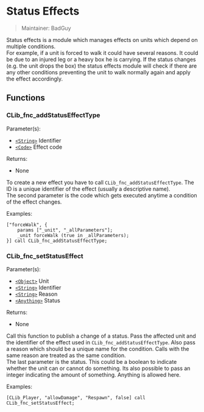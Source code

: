 # Status Effects

> Maintainer: BadGuy

Status effects is a module which manages effects on units which depend on multiple conditions.  
For example, if a unit is forced to walk it could have several reasons. It could be due to an injured leg or a heavy box he is carrying.
If the status changes (e.g. the unit drops the box) the status effects module will check if there are any other conditions preventing the unit to walk normally again and apply the effect accordingly.

## Functions
### CLib_fnc_addStatusEffectType

Parameter(s):
* [`<String>`] Identifier
* [`<Code>`] Effect code

Returns:
* None

To create a new effect you have to call `CLib_fnc_addStatusEffectType`. The ID is a unique identifier of the effect (usually a descriptive name).  
The second parameter is the code which gets executed anytime a condition of the effect changes.

Examples:

```sqf
["forceWalk", {
    params ["_unit", "_allParameters"];
    _unit forceWalk (true in _allParameters);
}] call CLib_fnc_addStatusEffectType;
```

### CLib_fnc_setStatusEffect

Parameter(s):
* [`<Object>`] Unit
* [`<String>`] Identifier
* [`<String>`] Reason
* [`<Anything>`] Status

Returns:
* None

Call this function to publish a change of a status. Pass the affected unit and the identifier of the effect used in `CLib_fnc_addStatusEffectType`.
Also pass a reason which should be a unique name for the condition. Calls with the same reason are treated as the same condition.  
The last parameter is the status. This could be a boolean to indicate whether the unit can or cannot do something. Its also possible to pass an integer indicating the amount of something. Anything is allowed here.

Examples:

```sqf
[CLib_Player, "allowDamage", "Respawn", false] call CLib_fnc_setStatusEffect;
```

[`<Control>`]: https://community.bistudio.com/wiki/Control
[`<Anything>`]: https://community.bistudio.com/wiki/Anything
[`<Config>`]: https://community.bistudio.com/wiki/Config
[`<Object>`]: https://community.bistudio.com/wiki/Object
[`<String>`]: https://community.bistudio.com/wiki/String
[`<Number>`]: https://community.bistudio.com/wiki/Number
[`<Array>`]: https://community.bistudio.com/wiki/Array
[`<Position>`]: https://community.bistudio.com/wiki/Position
[`<Color>`]: https://community.bistudio.com/wiki/Color
[`<Boolean>`]: https://community.bistudio.com/wiki/Boolean
[`<Code>`]: https://community.bistudio.com/wiki/Code
[`<Group>`]: https://community.bistudio.com/wiki/Group
[`<Location>`]: https://community.bistudio.com/wiki/Location
[`<Structured Text>`]: https://community.bistudio.com/wiki/Structured_Text
[`<Waypoint>`]: https://community.bistudio.com/wiki/Waypoint
[`<Task>`]: https://community.bistudio.com/wiki/Task
